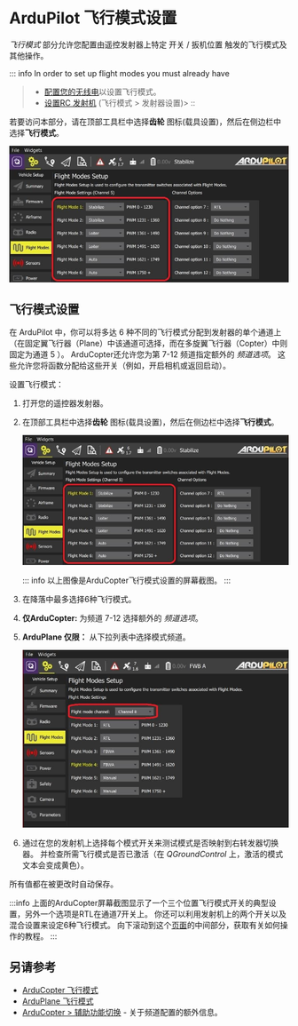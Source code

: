 # ArduPilot 飞行模式设置

_飞行模式_ 部分允许您配置由遥控发射器上特定 开关 / 扳机位置 触发的飞行模式及其他操作。

::: info
In order to set up flight modes you must already have

> - [配置您的无线电](../setup_view/radio.md)以设置飞行模式。
> - [设置RC 发射机](../setup_view/FlightModes.md#transmitter-setup) (飞行模式 > 发射器设置)> ::

若要访问本部分，请在顶部工具栏中选择**齿轮** 图标(载具设置)，然后在侧边栏中选择**飞行模式**。

![飞行模式设置 - ArduCopter](../../../assets/setup/flight_modes/ardupilot_copter.jpg)

## 飞行模式设置

在 ArduPilot 中，你可以将多达 6 种不同的飞行模式分配到发射器的单个通道上（在固定翼飞行器（Plane）中该通道可选择，而在多旋翼飞行器（Copter）中则固定为通道 5 ）。
ArduCopter还允许您为第 7-12 频道指定额外的 _频道选项_。
这些允许您将函数分配给这些开关（例如，开启相机或返回启动）。

设置飞行模式：

1. 打开您的遥控器发射器。

2. 在顶部工具栏中选择**齿轮** 图标(载具设置)，然后在侧边栏中选择**飞行模式**。

   ![飞行模式设置 - ArduCopter](../../../assets/setup/flight_modes/ardupilot_copter.jpg)

   ::: info
   以上图像是ArduCopter飞行模式设置的屏幕截图。
   :::

3. 在降落中最多选择6种飞行模式。

4. **仅ArduCopter:** 为频道 7-12 选择额外的 _频道选项_。

5. **ArduPlane 仅限：** 从下拉列表中选择模式频道。

   ![飞行模式设置 - ArduPlane](../../../assets/setup/flight_modes/ardupilot_plane.jpg)

6. 通过在您的发射机上选择每个模式开关来测试模式是否映射到右转发器切换器。 并检查所需飞行模式是否已激活（在 _QGroundControl_ 上，激活的模式文本会变成黄色）。

所有值都在被更改时自动保存。

:::info
上面的ArduCopter屏幕截图显示了一个三个位置飞行模式开关的典型设置，另外一个选项是RTL在通道7开关上。
你还可以利用发射机上的两个开关以及混合设置来设定6种飞行模式。 向下滚动到这个[页面](http://ardupilot.org/copter/docs/common-rc-transmitter-flight-mode-configuration.html#common-rc-transmitter-flight-mode-configuration)的中间部分，获取有关如何操作的教程。
:::

## 另请参考

- [ArduCopter 飞行模式](http://ardupilot.org/copter/docs/flight-modes.html)
- [ArduPlane 飞行模式](http://ardupilot.org/plane/docs/flight-modes.html)
- [ArduCopter > 辅助功能切换](https://ardupilot.org/copter/docs/channel-7-and-8-options.html#channel-7-and-8-options) - 关于频道配置的额外信息。
